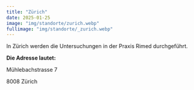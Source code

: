 ```yaml
---
title: "Zürich"
date: 2025-01-25
image: "img/standorte/zurich.webp"
fullimage: "img/standorte/_zurich.webp"
---
```

In Zürich werden die Untersuchungen in der Praxis Rimed durchgeführt. 

**Die Adresse lautet:**

Mühlebachstrasse 7

8008 Zürich
